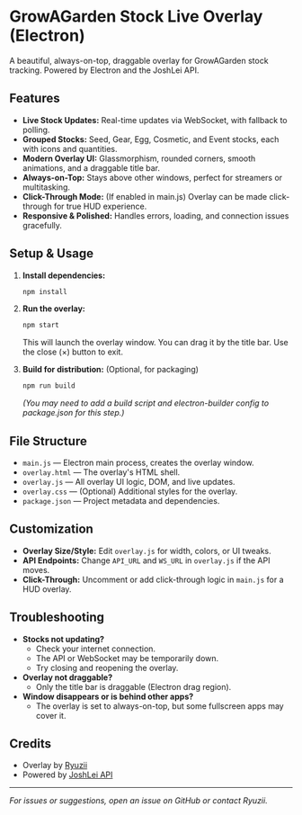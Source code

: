 # GrowAGarden Stock Live Overlay (Electron)

A beautiful, always-on-top, draggable overlay for GrowAGarden stock tracking. Powered by Electron and the JoshLei API.

## Features
- **Live Stock Updates:** Real-time updates via WebSocket, with fallback to polling.
- **Grouped Stocks:** Seed, Gear, Egg, Cosmetic, and Event stocks, each with icons and quantities.
- **Modern Overlay UI:** Glassmorphism, rounded corners, smooth animations, and a draggable title bar.
- **Always-on-Top:** Stays above other windows, perfect for streamers or multitasking.
- **Click-Through Mode:** (If enabled in main.js) Overlay can be made click-through for true HUD experience.
- **Responsive & Polished:** Handles errors, loading, and connection issues gracefully.

## Setup & Usage

1. **Install dependencies:**
   ```bash
   npm install
   ```

2. **Run the overlay:**
   ```bash
   npm start
   ```
   This will launch the overlay window. You can drag it by the title bar. Use the close (×) button to exit.

3. **Build for distribution:**
   (Optional, for packaging)
   ```bash
   npm run build
   ```
   *(You may need to add a build script and electron-builder config to package.json for this step.)*

## File Structure
- `main.js` — Electron main process, creates the overlay window.
- `overlay.html` — The overlay's HTML shell.
- `overlay.js` — All overlay UI logic, DOM, and live updates.
- `overlay.css` — (Optional) Additional styles for the overlay.
- `package.json` — Project metadata and dependencies.

## Customization
- **Overlay Size/Style:** Edit `overlay.js` for width, colors, or UI tweaks.
- **API Endpoints:** Change `API_URL` and `WS_URL` in `overlay.js` if the API moves.
- **Click-Through:** Uncomment or add click-through logic in `main.js` for a HUD overlay.

## Troubleshooting
- **Stocks not updating?**
  - Check your internet connection.
  - The API or WebSocket may be temporarily down.
  - Try closing and reopening the overlay.
- **Overlay not draggable?**
  - Only the title bar is draggable (Electron drag region).
- **Window disappears or is behind other apps?**
  - The overlay is set to always-on-top, but some fullscreen apps may cover it.

## Credits
- Overlay by [Ryuzii](https://github.com/Ryuzii)
- Powered by [JoshLei API](https://api.joshlei.com/)

---

*For issues or suggestions, open an issue on GitHub or contact Ryuzii.*
